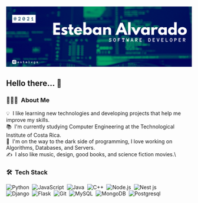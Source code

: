 ![Banner](https://github.com/estalvgs1999/estalvgs1999/blob/master/assets/banner.png)

## Hello there... 👋

### 👨🏻‍💻 &nbsp;About Me

💡 &nbsp;I like learning new technologies and developing projects that help me improve my skills.\
📚 &nbsp;I'm currently studying Computer Engineering at the Technological Institute of Costa Rica.\
🚀 &nbsp;I'm on the way to the dark side of programming, I love working on Algorithms, Databases, and Servers.\
✍️ &nbsp;I also like music, design, good books, and science fiction movies.\

### 🛠 &nbsp;Tech Stack

![Python](https://img.shields.io/badge/-Python-05122A?style=flat&logo=python&logoColor=white)&nbsp;
![JavaScript](https://img.shields.io/badge/-JavaScript-05122A?style=flat&logo=javascript&logoColor=white)&nbsp;
![Java](https://img.shields.io/badge/-Java-05122A?style=flat&logo=Java&logoColor=white)&nbsp;
![C++](https://img.shields.io/badge/-C++-05122A?style=flat&logo=C%2B%2B&logoColor=white)&nbsp;
![Node.js](https://img.shields.io/badge/-Node.js-05122A?style=flat&logo=node.js&logoColor=white)&nbsp;
![Nest js](https://img.shields.io/badge/nestjs%20-05122A?&style=flat&logo=nestjs&logoColor=white)&nbsp;\
![Django](https://img.shields.io/badge/-Django-05122A?style=flat&logo=django&logoColor=white)&nbsp;
![Flask](https://img.shields.io/badge/-Flask-05122A?style=flat&logo=flask)&nbsp;
![Git](https://img.shields.io/badge/-Git-05122A?style=flat&logo=git&logoColor=white)&nbsp;
![MySQL](https://img.shields.io/badge/mysql-05122A?&style=flat&logo=mysql&logoColor=white)&nbsp;
![MongoDB](https://img.shields.io/badge/MongoDB-05122A?&style=flat&logo=mongodb&logoColor=white)&nbsp;
![Postgresql](https://img.shields.io/badge/postgres-05122A?&style=flat&logo=postgresql&logoColor=white)&nbsp;


<!--
**estalvgs1999/estalvgs1999** is a ✨ _special_ ✨ repository because its `README.md` (this file) appears on your GitHub profile.

Here are some ideas to get you started:

- 🔭 I’m currently working on ...
- 🌱 I’m currently learning ...
- 👯 I’m looking to collaborate on ...
- 🤔 I’m looking for help with ...
- 💬 Ask me about ...
- 📫 How to reach me: ...
- 😄 Pronouns: ...
- ⚡ Fun fact: ...
-->
